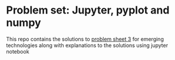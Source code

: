 # Problem set: Jupyter, pyplot and numpy

This repo contains the solutions to [problem sheet 3](https://emerging-technologies.github.io/problems/jupyter.html) for emerging technologies along with explanations to the solutions using jupyter notebook
